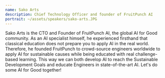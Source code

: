 ```yaml
---
name: Sako Arts
description: Chief Technology Officer and founder of FruitPunch AI
portrait: ~/assets/speakers/sako-arts.JPG
---
```


Sako Arts is the CTO and Founder of FruitPunch AI, the global AI for Good community. As an AI specialist himself, he experienced firsthand that classical education does not prepare you to apply AI in the real world. Therefore, he founded FruitPunch to crowd-source engineers worldwide to apply AI for sustainable causes while being educated with real challenge-based learning. This way we can both develop AI to reach the Sustainable Development Goals and educate Engineers in state-of-the-art AI. Let's do some AI for Good together!